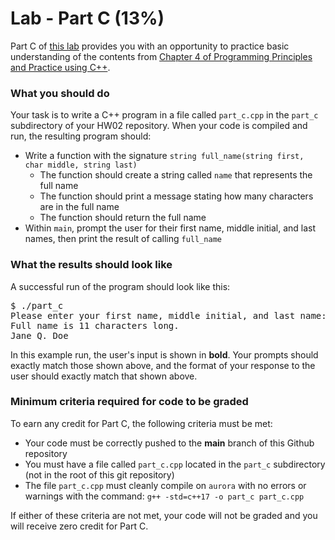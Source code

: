 # Lab - Part C (13%)

Part C of [this lab](../README.md) provides you with an opportunity to practice basic understanding of the contents from [Chapter 4 of Programming Principles and Practice using C++][textbook].

### What you should do

Your task is to write a C++ program in a file called `part_c.cpp` in the `part_c` subdirectory of your HW02 repository. When your code is compiled and run, the resulting program should:
* Write a function with the signature `string full_name(string first, char middle, string last)` 
  - The function should create a string called `name` that represents the full name
  - The function should print a message stating how many characters are in the full name
  - The function should return the full name
* Within `main`, prompt the user for their first name, middle initial, and last names, then print the result of calling `full_name`


### What the results should look like

A successful run of the program should look like this:
<pre>$ ./part_c
Please enter your first name, middle initial, and last name: <b>Jane Q Doe</b>
Full name is 11 characters long.
Jane Q. Doe
</pre>

In this example run, the user's input is shown in **bold**.
Your prompts should exactly match those shown above, and the format of your response to the user should exactly match that shown above.


### Minimum criteria required for code to be graded

To earn any credit for Part C, the following criteria must be met:
* Your code must be correctly pushed to the **main** branch of this Github repository
* You must have a file called `part_c.cpp` located in the `part_c` subdirectory (not in the root of this git repository)
* The file `part_c.cpp` must cleanly compile on `aurora` with no errors or warnings with the command: `g++ -std=c++17 -o part_c part_c.cpp`


If either of these criteria are not met, your code will not be graded and you will receive zero credit for Part C.



[textbook]: https://learning.oreilly.com/library/view/programming-principles-and/9780133796759/ch04.xhtml#ch04

